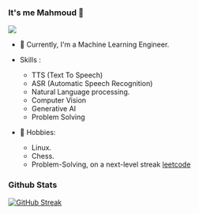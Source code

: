 ### It's me Mahmoud 👋


![](https://komarev.com/ghpvc/?username=Mahmoud-ghareeb&color=green)

- 🔭 Currently, I'm a Machine Learning Engineer.

- Skills :
  - TTS (Text To Speech)
  - ASR (Automatic Speech Recognition)
  - Natural Language processing.
  - Computer Vision
  - Generative AI
  - Problem Solving
  
- 💬 Hobbies:
  - Linux.
  - Chess.
  - Problem-Solving, on a next-level streak [leetcode](https://leetcode.com/mahmoudghareeb11111/)    

### Github Stats

  <a href="https://git.io/streak-stats"><img src="https://github-readme-streak-stats.herokuapp.com?user=Mahmoud-ghareeb&theme=dark" alt="GitHub Streak" /></a>

